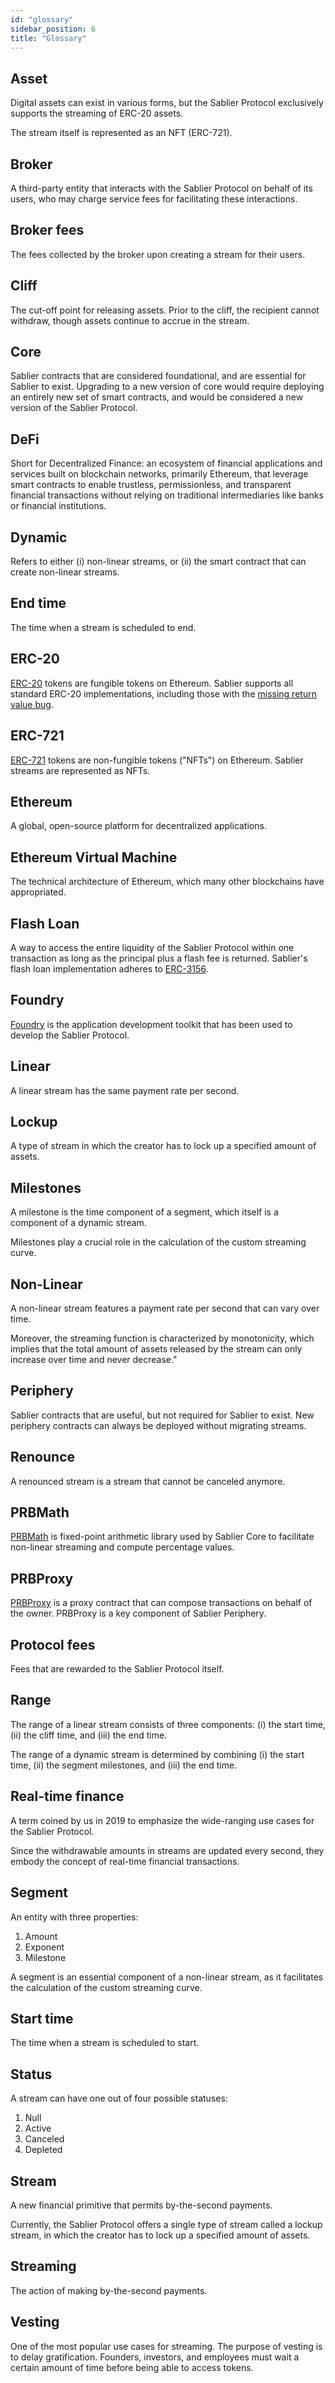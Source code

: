 ```yaml
---
id: "glossary"
sidebar_position: 6
title: "Glossary"
---
```


## Asset

Digital assets can exist in various forms, but the Sablier Protocol exclusively supports the streaming of ERC-20 assets.

The stream itself is represented as an NFT (ERC-721).

## Broker

A third-party entity that interacts with the Sablier Protocol on behalf of its users, who may charge service fees for
facilitating these interactions.

## Broker fees

The fees collected by the broker upon creating a stream for their users.

## Cliff

The cut-off point for releasing assets. Prior to the cliff, the recipient cannot withdraw, though assets continue to
accrue in the stream.

## Core

Sablier contracts that are considered foundational, and are essential for Sablier to exist. Upgrading to a new version
of core would require deploying an entirely new set of smart contracts, and would be considered a new version of the
Sablier Protocol.

## DeFi

Short for Decentralized Finance: an ecosystem of financial applications and services built on blockchain networks,
primarily Ethereum, that leverage smart contracts to enable trustless, permissionless, and transparent financial
transactions without relying on traditional intermediaries like banks or financial institutions.

## Dynamic

Refers to either (i) non-linear streams, or (ii) the smart contract that can create non-linear streams.

## End time

The time when a stream is scheduled to end.

## ERC-20

[ERC-20][erc-20] tokens are fungible tokens on Ethereum. Sablier supports all standard ERC-20 implementations, including
those with the
[missing return value bug](https://medium.com/coinmonks/missing-return-value-bug-at-least-130-tokens-affected-d67bf08521ca).

## ERC-721

[ERC-721][erc-721] tokens are non-fungible tokens ("NFTs") on Ethereum. Sablier streams are represented as NFTs.

## Ethereum

A global, open-source platform for decentralized applications.

## Ethereum Virtual Machine

The technical architecture of Ethereum, which many other blockchains have appropriated.

## Flash Loan

A way to access the entire liquidity of the Sablier Protocol within one transaction as long as the principal plus a
flash fee is returned. Sablier's flash loan implementation adheres to
[ERC-3156](https://eips.ethereum.org/EIPS/eip-3156).

## Foundry

[Foundry][foundry] is the application development toolkit that has been used to develop the Sablier Protocol.

## Linear

A linear stream has the same payment rate per second.

## Lockup

A type of stream in which the creator has to lock up a specified amount of assets.

## Milestones

A milestone is the time component of a segment, which itself is a component of a dynamic stream.

Milestones play a crucial role in the calculation of the custom streaming curve.

## Non-Linear

A non-linear stream features a payment rate per second that can vary over time.

Moreover, the streaming function is characterized by monotonicity, which implies that the total amount of assets
released by the stream can only increase over time and never decrease."

## Periphery

Sablier contracts that are useful, but not required for Sablier to exist. New periphery contracts can always be deployed
without migrating streams.

## Renounce

A renounced stream is a stream that cannot be canceled anymore.

## PRBMath

[PRBMath][prb-math] is fixed-point arithmetic library used by Sablier Core to facilitate non-linear streaming and
compute percentage values.

## PRBProxy

[PRBProxy][prb-proxy] is a proxy contract that can compose transactions on behalf of the owner. PRBProxy is a key
component of Sablier Periphery.

## Protocol fees

Fees that are rewarded to the Sablier Protocol itself.

## Range

The range of a linear stream consists of three components: (i) the start time, (ii) the cliff time, and (iii) the end
time.

The range of a dynamic stream is determined by combining (i) the start time, (ii) the segment milestones, and (iii) the
end time.

## Real-time finance

A term coined by us in 2019 to emphasize the wide-ranging use cases for the Sablier Protocol.

Since the withdrawable amounts in streams are updated every second, they embody the concept of real-time financial
transactions.

## Segment

An entity with three properties:

1. Amount
2. Exponent
3. Milestone

A segment is an essential component of a non-linear stream, as it facilitates the calculation of the custom streaming
curve.

## Start time

The time when a stream is scheduled to start.

## Status

A stream can have one out of four possible statuses:

1. Null
2. Active
3. Canceled
4. Depleted

## Stream

A new financial primitive that permits by-the-second payments.

Currently, the Sablier Protocol offers a single type of stream called a lockup stream, in which the creator has to lock
up a specified amount of assets.

## Streaming

The action of making by-the-second payments.

## Vesting

One of the most popular use cases for streaming. The purpose of vesting is to delay gratification. Founders, investors,
and employees must wait a certain amount of time before being able to access tokens.

<!-- Links -->

[erc-20]: https://eips.ethereum.org/EIPS/eip-20
[erc-721]: https://eips.ethereum.org/EIPS/eip-721
[foundry]: https://github.com/foundry-rs/foundry
[prb-math]: https://github.com/PaulRBerg/prb-math
[prb-proxy]: https://github.com/PaulRBerg/prb-proxy
